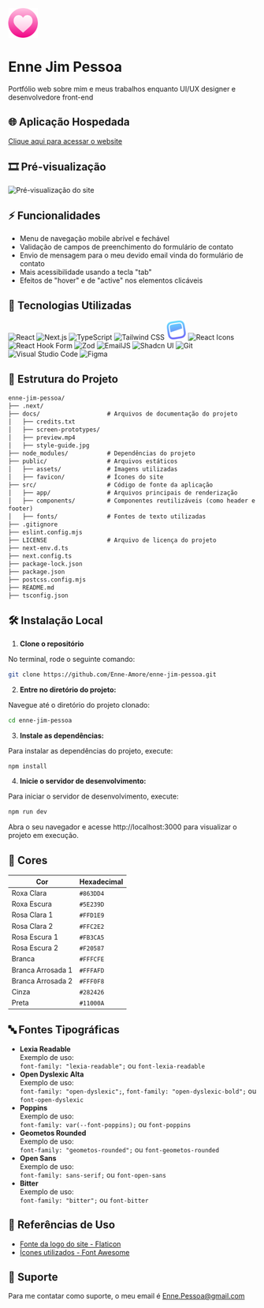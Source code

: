 <img src="public/favicon/apple-touch-icon.png" alt="Logo do site" width="60" height="60">

# Enne Jim Pessoa

 Portfólio web sobre mim e meus trabalhos enquanto UI/UX designer e desenvolvedore front-end


## 🌐 Aplicação Hospedada

 [Clique aqui para acessar o website](https://enne-jim-pessoa.vercel.app)


## 🎞️ Pré-visualização

 <img src="public/assets/preview.gif" alt="Pré-visualização do site" width="340" height="200">


## ⚡ Funcionalidades

 - Menu de navegação mobile abrível e fechável
 - Validação de campos de preenchimento do formulário de contato
 - Envio de mensagem para o meu devido email vinda do formulário de contato
 - Mais acessibilidade usando a tecla "tab"
 - Efeitos de "hover" e de "active" nos elementos  clicáveis


## 🚀 Tecnologias Utilizadas

 <p align="left">
   <img src="https://cdn.jsdelivr.net/gh/devicons/devicon/icons/react/react-original.svg" title="React" alt="React" width="40" height="40"/>
   <img src="https://cdn.jsdelivr.net/gh/devicons/devicon/icons/nextjs/nextjs-original.svg" title="Next.js" alt="Next.js" width="40" height="40"/>
   <img src="https://cdn.jsdelivr.net/gh/devicons/devicon/icons/typescript/typescript-original.svg" title="TypeScript" alt="TypeScript" width="40" height="40"/>
   <img src="https://cdn.jsdelivr.net/gh/devicons/devicon/icons/tailwindcss/tailwindcss-original.svg" title="Tailwind CSS" alt="Tailwind CSS" width="40" height="40"/>
   <img src="https://raw.githubusercontent.com/nuxt/modules/main/icons/headlessui.png" title="Headless UI" alt="Headless UI" width="40" height="40"/>
   <img src="https://raw.githubusercontent.com/react-icons/react-icons/master/react-icons.svg" title="React Icons" alt="React Icons" width="40" height="40"/>
   <img src="https://encrypted-tbn0.gstatic.com/images?q=tbn:ANd9GcRXdKj0luKnS60quv6sXxn5JzSZ8Mk0kcFbAA&s" title="React Hook Form" alt="React Hook Form" width="40" height="40"/>
   <img src="https://miro.medium.com/v2/resize:fit:1080/1*9l9kbbiuFHWVqcjUJZcdYw.png" title="Zod" alt="Zod" width="40" height="40"/>
   <img src="https://www.emailjs.com/logo.png" title="EmailJS" alt="EmailJS" width="40" height="40"/>
   <img src="https://avatars.githubusercontent.com/u/139895814?v=4" title="Shadcn UI" alt="Shadcn UI" width="40" height="40"/>
   <img src="https://cdn.jsdelivr.net/gh/devicons/devicon/icons/git/git-original.svg" title="Git" alt="Git" width="40" height="40"/>
   <img src="https://upload.wikimedia.org/wikipedia/commons/thumb/9/9a/Visual_Studio_Code_1.35_icon.svg/1200px-Visual_Studio_Code_1.35_icon.svg.png" title="Visual Studio Code" alt="Visual Studio Code" width="40" height="40"/>
   <img src="https://blog.greggant.com/images/posts/2019-04-25-figma/Figma.png" title="Figma" alt="Figma" width="40" height="40"/>
 </p>


## 📂 Estrutura do Projeto

 ```plaintext
 enne-jim-pessoa/
 ├── .next/
 ├── docs/                   # Arquivos de documentação do projeto
 │   ├── credits.txt
 │   ├── screen-prototypes/ 
 │   ├── preview.mp4
 │   ├── style-guide.jpg
 ├── node_modules/           # Dependências do projeto
 ├── public/                 # Arquivos estáticos
 │   ├── assets/             # Imagens utilizadas
 │   ├── favicon/            # Ícones do site
 ├── src/                    # Código de fonte da aplicação
 │   ├── app/                # Arquivos principais de renderização
 │   ├── components/         # Componentes reutilizáveis (como header e footer)
 │   ├── fonts/              # Fontes de texto utilizadas
 ├── .gitignore
 ├── eslint.config.mjs
 ├── LICENSE                 # Arquivo de licença do projeto
 ├── next-env.d.ts
 ├── next.config.ts
 ├── package-lock.json
 ├── package.json
 ├── postcss.config.mjs
 ├── README.md
 ├── tsconfig.json
 ```


## 🛠️ Instalação Local

 1. **Clone o repositório**
 
 No terminal, rode o seguinte comando:
 
 ```bash
 git clone https://github.com/Enne-Amore/enne-jim-pessoa.git
 ```
 
 2. **Entre no diretório do projeto:**
 
 Navegue até o diretório do projeto clonado:
 
 ```bash
 cd enne-jim-pessoa
 ```
 
 3. **Instale as dependências:**
 
 Para instalar as dependências do projeto, execute:
 
 ```bash
 npm install
 ```
 4. **Inicie o servidor de desenvolvimento:**
 
 Para iniciar o servidor de desenvolvimento, execute:

 ```bash
 npm run dev
 ```
 
 Abra o seu navegador e acesse http://localhost:3000 para visualizar o projeto em execução.


## 🌈 Cores

 | Cor               | Hexadecimal |
 | ----------------- | ----------- |
 | Roxa Clara        | `#863DD4`   |
 | Roxa Escura       | `#5E239D`   |
 | Rosa Clara 1      | `#FFD1E9`   |
 | Rosa Clara 2      | `#FFC2E2`   |
 | Rosa Escura 1     | `#FB3CA5`   |
 | Rosa Escura 2     | `#F20587`   |
 | Branca            | `#FFFCFE`   |
 | Branca Arrosada 1 | `#FFFAFD`   |
 | Branca Arrosada 2 | `#FFF0F8`   |
 | Cinza             | `#282426`   |
 | Preta             | `#11000A`   |


## 🔤 Fontes Tipográficas

 - **Lexia Readable**  
   Exemplo de uso:  
   `font-family: "lexia-readable";` ou `font-lexia-readable`
 - **Open Dyslexic Alta**  
   Exemplo de uso:  
   `font-family: "open-dyslexic";`, `font-family: "open-dyslexic-bold";` ou `font-open-dyslexic`
 - **Poppins**  
   Exemplo de uso:  
   `font-family: var(--font-poppins);` ou `font-poppins`
 - **Geometos Rounded**  
   Exemplo de uso:  
   `font-family: "geometos-rounded";` ou `font-geometos-rounded`
 - **Open Sans**  
   Exemplo de uso:  
   `font-family: sans-serif;` ou `font-open-sans`
 - **Bitter**  
   Exemplo de uso:  
   `font-family: "bitter";` ou `font-bitter`


## 🌟 Referências de Uso

 - [Fonte da logo do site - Flaticon](https://www.flaticon.com/br/icones-gratis/coracao)
 - [Ícones utilizados - Font Awesome](https://react-icons.github.io/react-icons/icons/fa6)


## 🔧 Suporte

 Para me contatar como suporte, o meu email é [Enne.Pessoa@gmail.com](mailto:Enne.Pessoa@gmail.com)

